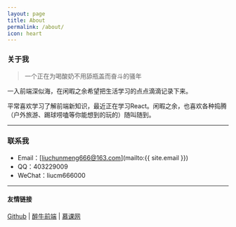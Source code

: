 ```yaml
---
layout: page
title: About
permalink: /about/
icon: heart
---
```


### 关于我   

> 一个正在为喝酸奶不用舔瓶盖而奋斗的骚年

一入前端深似海，在闲暇之余希望把生活学习的点点滴滴记录下来。  

平常喜欢学习了解前端新知识，最近正在学习React。闲暇之余，也喜欢各种捣腾（户外旅游、踢球唠嗑等你能想到的玩的）随叫随到。

---

### 联系我

* Email：[liuchunmeng666@163.com](mailto:{{ site.email }})
* QQ：403229009
* WeChat：liucm666000

---

#### 友情链接

[Github](https://github.com/) \| [醉牛前端](http://f2er.club/) \| [慕课网](http://www.imooc.com/)
